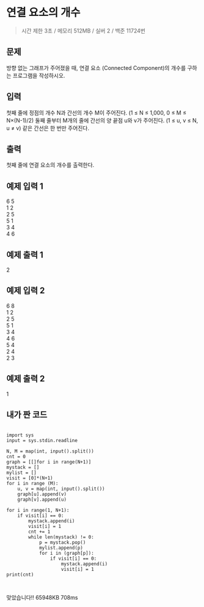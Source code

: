 연결 요소의 개수
=====
> 시간 제한 3초 / 메모리 512MB / 실버 2 / 백준 11724번

문제
--
방향 없는 그래프가 주어졌을 때, 연결 요소 (Connected Component)의 개수를 구하는 프로그램을 작성하시오.

입력
--
첫째 줄에 정점의 개수 N과 간선의 개수 M이 주어진다. (1 ≤ N ≤ 1,000, 0 ≤ M ≤ N×(N-1)/2) 둘째 줄부터 M개의 줄에 간선의 양 끝점 u와 v가 주어진다. (1 ≤ u, v ≤ N, u ≠ v) 같은 간선은 한 번만 주어진다.

출력
-----
첫째 줄에 연결 요소의 개수를 출력한다.

예제 입력 1 
---
6 5  
1 2  
2 5  
5 1  
3 4  
4 6  

예제 출력 1 
--
2

예제 입력 2 
---
6 8  
1 2  
2 5  
5 1  
3 4  
4 6  
5 4  
2 4  
2 3  

예제 출력 2 
----
1

내가 짠 코드
-------
<pre>
  <code>
import sys
input = sys.stdin.readline

N, M = map(int, input().split())
cnt = 0
graph = [[]for i in range(N+1)]
mystack = []
mylist = []
visit = [0]*(N+1)
for i in range (M):
    u, v = map(int, input().split())
    graph[u].append(v)
    graph[v].append(u)

for i in range(1, N+1):
    if visit[i] == 0:
        mystack.append(i)
        visit[i] = 1
        cnt += 1
        while len(mystack) != 0:
            p = mystack.pop()
            mylist.append(p)
            for i in (graph[p]):
                if visit[i] == 0:
                    mystack.append(i)
                    visit[i] = 1
print(cnt)
                        
  </code>
</pre>

맞았습니다!!	65948KB	708ms
